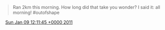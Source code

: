 > Ran 2km this morning\. How long did that take you wonder? I said it: all morning\! \#outofshape

<img src="../../media/tweet.ico" width="12" /> [Sun Jan 09 12:11:45 +0000 2011](https://twitter.com/DromerDenker/status/24075854279610368)